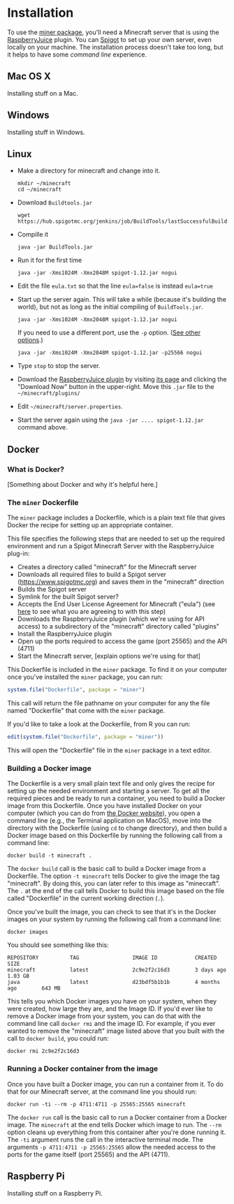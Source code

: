 # Installation

To use the [miner package](https://github.com/ropenscilabs/miner),
you'll need a Minecraft server that is using the
[RaspberryJuice](https://dev.bukkit.org/projects/raspberryjuice)
plugin. You can [Spigot](https://www.spigotmc.org) to set up your own
server, even locally on your machine. The installation process doesn't
take too long, but it helps to have some _command line_ experience.

## Mac OS X

Installing stuff on a Mac.

## Windows

Installing stuff in Windows.

## Linux

- Make a directory for minecraft and change into it.

  ```
  mkdir ~/minecraft
  cd ~/minecraft
  ```

- Download `Buildtools.jar`

  ```
  wget https://hub.spigotmc.org/jenkins/job/BuildTools/lastSuccessfulBuild/artifact/target/BuildTools.jar
  ```

- Compille it

  ```
  java -jar BuildTools.jar
  ```

- Run it for the first time

  ```
  java -jar -Xms1024M -Xmx2048M spigot-1.12.jar nogui
  ```

- Edit the file `eula.txt` so that the line `eula=false` is instead
  `eula=true`

- Start up the server again. This will take a while (because it's
  building the world), but not as long as the initial compiling of
  `BuildTools.jar`.

  ```
  java -jar -Xms1024M -Xmx2048M spigot-1.12.jar nogui
  ```

  If you need to use a different port, use the `-p` option. ([See other
  options](https://www.spigotmc.org/wiki/start-up-parameters/).)

  ```
  java -jar -Xms1024M -Xmx2048M spigot-1.12.jar -p25566 nogui
  ```

- Type `stop` to stop the server.

- Download the
  [RaspberryJuice plugin](https://www.spigotmc.org/resources/raspberryjuice.22724/)
  by visiting
  [its page](https://www.spigotmc.org/resources/raspberryjuice.22724/)
  and clicking the "Download Now" button in the upper-right. Move this
  `.jar` file to the `~/minecraft/plugins/`

- Edit `~/minecraft/server.properties`.

- Start the server again using the `java -jar .... spigot-1.12.jar`
  command above.



## Docker

### What is Docker?

[Something about Docker and why it's helpful here.]

### The `miner` Dockerfile 

The `miner` package includes a Dockerfile, which is a plain text file that gives Docker the recipe for setting up an appropriate container. 

This file specifies the following steps that are needed to set up the required environment and run a Spigot Minecraft Server with the RaspberryJuice plug-in: 

- Creates a directory called "minecraft" for the Minecraft server
- Downloads all required files to build a Spigot server (https://www.spigotmc.org) and saves them in the "minecraft" direction
- Builds the Spigot server
- Symlink for the built Spigot server?
- Accepts the End User License Agreement for Minecraft ("eula") (see [here](https://account.mojang.com/documents/minecraft_eula) to see what you are agreeing to with this step)
- Downloads the RaspberryJuice plugin (which we're using for API access) to a subdirectory of the "minecraft" directory called "plugins"
- Install the RaspberryJuice plugin
- Open up the ports required to access the game (port 25565) and the API (4711)
- Start the Minecraft server, [explain options we're using for that]

This Dockerfile is included in the `miner` package. To find it on your computer once you've installed the `miner` package, you can run:


```r
system.file("Dockerfile", package = "miner")
```

This call will return the file pathname on your computer for any the file named "Dockerfile" that come with the `miner` package. 

If you'd like to take a look at the Dockerfile, from R you can run: 


```r
edit(system.file("Dockerfile", package = "miner"))
```

This will open the "Dockerfile" file in the `miner` package in a text editor.

### Building a Docker image

The Dockerfile is a very small plain text file and only gives the recipe for setting up the needed environment and starting a server. To get all the required pieces and be ready to run a container, you need to build a Docker image from this Dockerfile. Once you have installed Docker on your computer (which you can do from [the Docker website](https://www.docker.com)), you open a command line (e.g., the Terminal application on MacOS), move into the directory with the Dockerfile (using `cd` to change directory), and then build a Docker image based on this Dockerfile by running the following call from a command line:

```
docker build -t minecraft .
```

The `docker build` call is the basic call to build a Docker image from a Dockerfile. The option `-t minecraft` tells Docker to give the image the tag "minecraft". By doing this, you can later refer to this image as "minecraft". The `.` at the end of the call tells Docker to build this image based on the file called "Dockerfile" in the current working direction (`.`). 

Once you've built the image, you can check to see that it's in the Docker images on your system by running the following call from a command line: 

```
docker images
```

You should see something like this: 

```
REPOSITORY          TAG                 IMAGE ID            CREATED             SIZE
minecraft           latest              2c9e2f2c16d3        3 days ago          1.03 GB
java                latest              d23bdf5b1b1b        4 months ago        643 MB
```

This tells you which Docker images you have on your system, when they were created, how large they are, and the Image ID. If you'd ever like to remove a Docker image from your system, you can do that with the command line call `docker rmi` and the image ID. For example, if you ever wanted to remove the "minecraft" image listed above that you built with the call to `docker build`, you could run: 

```
docker rmi 2c9e2f2c16d3
```

### Running a Docker container from the image

Once you have built a Docker image, you can run a container from it. To do that for our Minecraft server, at the command line you should run:

```
docker run -ti --rm -p 4711:4711 -p 25565:25565 minecraft 
```

The `docker run` call is the basic call to run a Docker container from a Docker image. The `minecraft` at the end tells Docker which image to run. The `--rm` option cleans up everything from this container after you're done running it. The `-ti` argument runs the call in the interactive terminal mode. The arguments `-p 4711:4711 -p 25565:25565` allow the needed access to the ports for the game itself (port 25565) and the API (4711).

## Raspberry Pi

Installing stuff on a Raspberry Pi.
